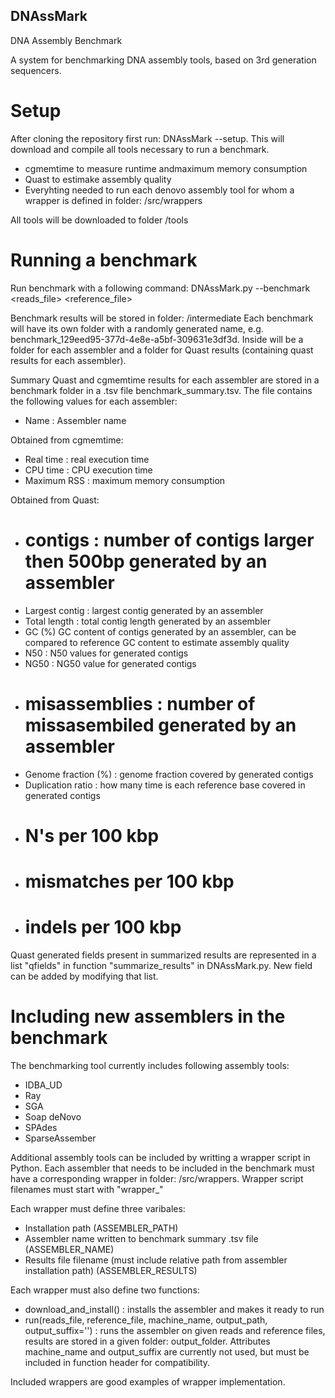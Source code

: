 ## DNAssMark
DNA Assembly Benchmark

A system for benchmarking DNA assembly tools, based on 3rd generation sequencers.

# Setup
After cloning the repository first run: DNAssMark --setup.
This will download and compile all tools necessary to run a benchmark.
- cgmemtime to measure runtime andmaximum memory consumption
- Quast to estimake assembly quality
- Everyhting needed to run each denovo assembly tool for whom a wrapper is defined in folder: <root folder>/src/wrappers

All tools will be downloaded to folder <root folder>/tools

# Running a benchmark
Run benchmark with a following command: DNAssMark.py --benchmark <reads_file> <reference_file>

Benchmark results will be stored in folder: <root folder>/intermediate
Each benchmark will have its own folder with a randomly generated name, e.g. benchmark_129eed95-377d-4e8e-a5bf-309631e3df3d. Inside will be a folder for each assembler and a folder for Quast results (containing quast results for each assembler).

Summary Quast and cgmemtime results for each assembler are stored in a benchmark folder in a .tsv file benchmark_summary.tsv. The file contains the following values for each assembler:
- Name : Assembler name

Obtained from cgmemtime:
- Real time : real execution time
- CPU time : CPU execution time
- Maximum RSS : maximum memory consumption

Obtained from Quast:
- # contigs : number of contigs larger then 500bp generated by an assembler
- Largest contig : largest contig generated by an assembler
- Total length : total contig length generated by an assembler
- GC (%) GC content of contigs generated by an assembler, can be compared to reference GC content to estimate assembly quality
- N50 : N50 values for generated contigs
- NG50 : NG50 value for generated contigs
- # misassemblies : number of missasembiled generated by an assembler
- Genome fraction (%) : genome fraction covered by generated contigs
- Duplication ratio : how many time is each reference base covered in generated contigs
- # N's per 100 kbp
- # mismatches per 100 kbp
- # indels per 100 kbp

Quast generated fields present in summarized results are represented in a list "qfields" in function "summarize_results" in DNAssMark.py. New field can be added by modifying that list.

# Including new assemblers in the benchmark

The benchmarking tool currently includes following assembly tools:
- IDBA_UD
- Ray
- SGA
- Soap deNovo
- SPAdes
- SparseAssember

Additional assembly tools can be included by writting a wrapper script in Python. Each assembler that needs to be included in the benchmark must have a corresponding wrapper in folder: <root folder>/src/wrappers. Wrapper script filenames must start with "wrapper_"

Each wrapper must define three varibales:
- Installation path (ASSEMBLER_PATH)
- Assembler name written to benchmark summary .tsv file (ASSEMBLER_NAME)
- Results file filename (must include relative path from assembler installation path) (ASSEMBLER_RESULTS)

Each wrapper must also define two functions:
- download_and_install() : installs the assembler and makes it ready to run
- run(reads_file, reference_file, machine_name, output_path, output_suffix='') : runs the assembler on given reads and reference files, results are stored in a given folder: output_folder. Attributes machine_name and output_suffix are currently not used, but must be included in function header for compatibility.

Included wrappers are good examples of wrapper implementation.




